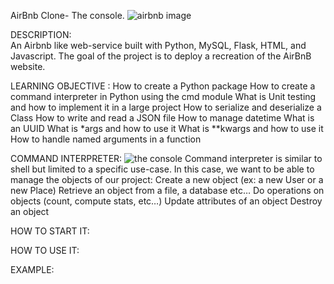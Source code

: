 AirBnb Clone- The console. 
![airbnb image](https://user-images.githubusercontent.com/106445167/215116809-f1433630-c4ee-4dee-95e9-cbe9c10bd509.png)

DESCRIPTION:  
An Airbnb like web-service built with Python, MySQL, Flask, HTML, and Javascript. The goal of the project is to deploy a recreation of the AirBnB website.

LEARNING OBJECTIVE :
How to create a Python package
How to create a command interpreter in Python using the cmd module
What is Unit testing and how to implement it in a large project
How to serialize and deserialize a Class
How to write and read a JSON file
How to manage datetime
What is an UUID
What is *args and how to use it
What is **kwargs and how to use it
How to handle named arguments in a function

COMMAND INTERPRETER:
![the console](https://user-images.githubusercontent.com/106445167/215117023-000bc02d-e853-4954-8b3d-daaee19291e1.png)
Command interpreter is similar to shell but limited to a specific use-case. In this case, we want to be able to manage the objects of our project:
Create a new object (ex: a new User or a new Place)
Retrieve an object from a file, a database etc…
Do operations on objects (count, compute stats, etc…)
Update attributes of an object
Destroy an object


HOW TO START IT:





HOW TO USE IT:




EXAMPLE:
